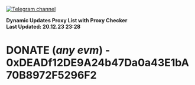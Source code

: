 [![Telegram channel](https://img.shields.io/endpoint?url=https://runkit.io/damiankrawczyk/telegram-badge/branches/master?url=https://t.me/n4z4v0d)](https://t.me/n4z4v0d) 

**Dynamic Updates Proxy List with Proxy Checker**  
**Last Updated: 20.12.23 23:28**

# DONATE (_any evm_) - 0xDEADf12DE9A24b47Da0a43E1bA70B8972F5296F2
